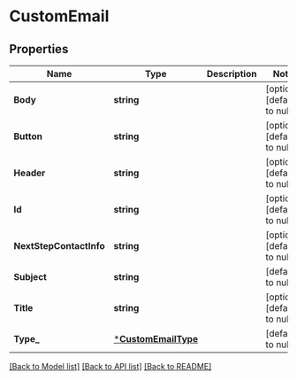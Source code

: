 # CustomEmail

## Properties
Name | Type | Description | Notes
------------ | ------------- | ------------- | -------------
**Body** | **string** |  | [optional] [default to null]
**Button** | **string** |  | [optional] [default to null]
**Header** | **string** |  | [optional] [default to null]
**Id** | **string** |  | [optional] [default to null]
**NextStepContactInfo** | **string** |  | [optional] [default to null]
**Subject** | **string** |  | [default to null]
**Title** | **string** |  | [optional] [default to null]
**Type_** | [***CustomEmailType**](CustomEmailType.md) |  | [default to null]

[[Back to Model list]](../README.md#documentation-for-models) [[Back to API list]](../README.md#documentation-for-api-endpoints) [[Back to README]](../README.md)

